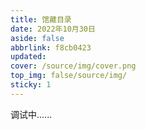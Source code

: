 ```yaml
---
title: 馆藏目录
date: 2022年10月30日
aside: false
abbrlink: f8cb0423
updated:
cover: /source/img/cover.png
top_img: false/source/img/
sticky: 1
---
```


调试中......